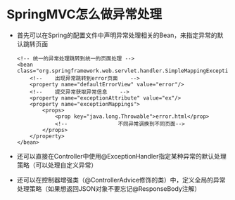 # SpringMVC怎么做异常处理
- 首先可以在Spring的配置文件中声明异常处理相关的Bean，来指定异常的默认跳转页面
    ```
    <!-- 统一的异常处理跳转到统一的页面处理 -->
    <bean class="org.springframework.web.servlet.handler.SimpleMappingExceptionResolver">
        <!--    出现异常跳转到error页面    -->
        <property name="defaultErrorView" value="error"/>
        <!--    提交异常获取异常信息    -->
        <property name="exceptionAttribute" value="ex"/>
        <property name="exceptionMappings">
            <props>
                <prop key="java.long.Throwable">error.html</prop>
                <!--                不同异常调换到不同页面-->
            </props>
        </property>
    </bean>
    ```

- 还可以直接在Controller中使用@ExceptionHandler指定某种异常的默认处理策略（可以处理自定义异常）
- 还可以在控制器增强类（@ControllerAdvice修饰的类）中，定义全局的异常处理策略（如果想返回JSON对象不要忘记@ResponseBody注解）